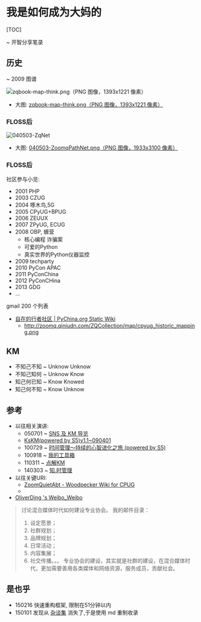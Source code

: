 # 我是如何成为大妈的

[TOC]

~ 开智分享笔录

## 历史
~ 2009 图谱

![zqbook-map-think.png（PNG 图像，1393x1221 像素）](http://zoomq.qiniudn.com/ZQCollection/map/zqbook-map-think.png?imageView2/2/w/360)

- 大图: [zqbook-map-think.png（PNG 图像，1393x1221 像素）](http://zoomq.qiniudn.com/ZQCollection/map/zqbook-map-think.png)

### FLOSS后


![040503-ZqNet](http://zoomq.qiniudn.com/ZQCollection/map/040503-ZqNet.gif)

- 大图: [040503-ZoomqPathNet.png（PNG 图像，1933x3100 像素）](http://zoomq.qiniudn.com/ZQCollection/map/040503-ZoomqPathNet.png)

### FLOSS后

社区参与小览:

- 2001 PHP
- 2003 CZUG
- 2004 啄木鸟,5G
- 2005 CPyUG+BPUG
- 2006 ZEUUX
- 2007 ZPyUG, ECUG
- 2008 OBP, 蠎营
    + 核心编程 诈骗案
    + 可爱的Python
    + 真实世界的Python仪器监控
- 2009 techparty 
- 2010 PyCon APAC
- 2011 PyConChina
- 2012 PyConCHina
- 2013 GDG
- ...


gmail 200 个列表

- [自在的行者社区 | PyChina.org Static Wiki](http://wiki.pychina.org/hd/CpyUgHistoric.html#_13)
    - http://zoomq.qiniudn.com/ZQCollection/map/cpyug_historic_mapping.png


## KM

- 不知己不知 ~ Unknow Unknow
- 不知己知何 ~ Unknow Know
- 知己何已知 ~ Know Knowed 
- 知己何不知 ~ Know Unknow


## 参考

- 以往相关演讲:
    + 050701 ~ [SNS 及 KM 导览](http://zoomquiet.org/res/s5/050613-sns-km/SNSintro/)
    + [KsKM(powered by S5)v1.1~090401](http://s5.zoomquiet.io/090401-KsKM/s5.html)
    + 100729 ~ [时间管理～持续的心智进化之旅 (powered by S5)](http://s5.zoomquiet.io/100729-ks-timemana/index.html)
    + 100918 ~ [我的工具箱](http://zoomquiet.org/res/s5/100918-MyTools/rst2s5/)
    + 110311 ~ [点解KM](http://s5.zoomquiet.io/110311-why-km/index.html)
    + 140303 ~ [知.时管理](http://s5.zoomquiet.io/140303-time4km/index.html)
- 以往关键URI:
    + [ZoomQuietAbt - Woodpecker Wiki for CPUG](http://wiki.woodpecker.org.cn/moin/ZoomQuietAbt)
    + 
- [OliverDing 's Weibo_Weibo](http://weibo.com/1667781677/C3uVTkC8C?type=comment)

> 讨论混合媒体时代如何建设专业协会。
> 我的邮件目录：
> 1. 设定愿景；
> 2. 社群规划；
> 3. 品牌规划；
> 4. 日常活动；
> 5. 内容集展；
> 6. 社交传播。。。
> 专业协会的建设，其实就是社群的建设，在混合媒体时代，更加需要善用各类媒体和网络资源，服务成员，贡献社会。 



## 是也乎

- 150216 快速重构框架, 限制在51分钟以内
- 150101 发现从 [杂谈集](http://datavlab.org/cat/thoughts) 消失了,于是使用 md 重制收录
